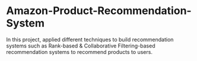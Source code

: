 # Amazon-Product-Recommendation-System
In this project, applied different techniques to build recommendation systems such as Rank-based &amp; Collaborative Filtering-based recommendation systems to recommend products to users.
